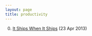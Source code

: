 ```yaml
---
layout: page
title: productivity
---
```


0. [It Ships When It Ships](/bookmark/2013/04/23/what-time-will-they-score.html) (23 Apr 2013) 
